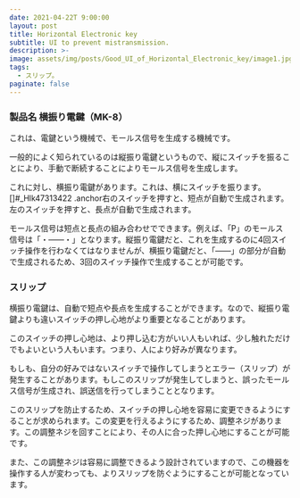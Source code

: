 ```yaml
---
date: 2021-04-22T 9:00:00
layout: post
title: Horizontal Electronic key
subtitle: UI to prevent mistransmission.
description: >-
image: assets/img/posts/Good_UI_of_Horizontal_Electronic_key/image1.jpg
tags: 
  - スリップ。
paginate: false
---
```


### 製品名 横振り電鍵（MK-8）
これは、電鍵という機械で、モールス信号を生成する機械です。

一般的によく知られているのは縦振り電鍵というもので、縦にスイッチを振ることにより、手動で断続することによりモールス信号を生成します。

これに対し、横振り電鍵があります。これは、横にスイッチを振ります。[]#_Hlk47313422
.anchor右のスイッチを押すと、短点が自動で生成されます。左のスイッチを押すと、長点が自動で生成されます。

モールス信号は短点と長点の組み合わせでできます。例えば、「P」のモールス信号は「・――・」となります。縦振り電鍵だと、これを生成するのに4回スイッチ操作を行わなくてはなりませんが、横振り電鍵だと、「――」の部分が自動で生成されるため、3回のスイッチ操作で生成することが可能です。

### スリップ
横振り電鍵は、自動で短点や長点を生成することができます。なので、縦振り電鍵よりも違いスイッチの押し心地がより重要となることがあります。

このスイッチの押し心地は、より押し込む方がいい人もいれば、少し触れただけでもよいという人もいます。つまり、人により好みが異なります。

もしも、自分の好みではないスイッチで操作してしまうとエラー（スリップ）が発生することがあります。もしこのスリップが発生してしまうと、誤ったモールス信号が生成され、誤送信を行ってしまうこととなります。

このスリップを防止するため、スイッチの押し心地を容易に変更できるようにすることが求められます。この変更を行えるようにするため、調整ネジがあります。この調整ネジを回すことにより、その人に合った押し心地にすることが可能です。

また、この調整ネジは容易に調整できるよう設計されていますので、この機器を操作する人が変わっても、よりスリップを防ぐようにすることが可能となっています。
